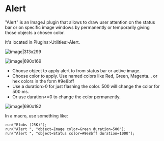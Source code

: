 # Alert

"Alert" is an ImageJ plugin that allows to draw user attention on the status bar or on specific image windows by permanently or temporarily giving those objects a chosen color.

It's located in Plugins>Utilities>Alert. 

![image|313x299](https://aws1.discourse-cdn.com/business4/uploads/imagej/original/3X/3/d/3d67e15f45410fd43d5ac0031be6a179052ec92f.png) 

![image|690x169](https://aws1.discourse-cdn.com/business4/uploads/imagej/original/3X/b/c/bc6bd448e0a3e57796806eca5a0d7a1ca7324792.png) 

* Choose object to apply alert to from status bar or active image.
* Choose color to apply. Use named colors like Red, Green, Magenta... or hex colors in the form #9e8bff
* Use a duration>0 for just flashing the color. 500 will change the color for 500 ms.
* Or use duration<=0 to change the color permanently.

![image|690x182](https://aws1.discourse-cdn.com/business4/uploads/imagej/original/3X/4/d/4d7b5f381e8a1da7fe83b4b69a20867d728a36a1.jpeg) 


In a macro, use something like:

```
run("Blobs (25K)");
run("Alert ", "object=Image color=Green duration=500");
run("Alert ", "object=Status color=#9e8bff duration=1000");
```

